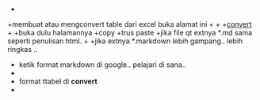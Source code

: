 +
+membuat atau mengconvert table dari excel buka alamat ini 
+
+
+[convert](https://ozh.github.io/ascii-tables/)
+
+buka dulu halamannya 
+copy 
+trus paste
+jika file qt extnya *.md sama seperti penulisan html. 
+
+jika extnya  *.markdown lebih gampang.. lebih ringkas ..
+ ketik format markdown di google.. pelajari di sana.. 
+ 
+ format ttabel di **convert** 
+
